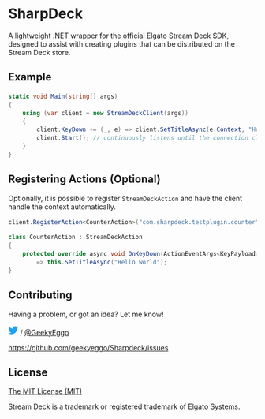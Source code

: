 # SharpDeck
A lightweight .NET wrapper for the official Elgato Stream Deck [SDK](https://developer.elgato.com/documentation/stream-deck/sdk/overview), designed to assist with creating plugins that can be distributed on the Stream Deck store.
## Example
```csharp
static void Main(string[] args)
{
    using (var client = new StreamDeckClient(args))
    {
        client.KeyDown += (_, e) => client.SetTitleAsync(e.Context, "Hello world");
        client.Start(); // continuously listens until the connection closes
    }
}
```

## Registering Actions (Optional)
Optionally, it is possible to register `StreamDeckAction` and have the client handle the context automatically.
```csharp
client.RegisterAction<CounterAction>("com.sharpdeck.testplugin.counter");
```
```csharp
class CounterAction : StreamDeckAction
{
    protected override async void OnKeyDown(ActionEventArgs<KeyPayload> args)
        => this.SetTitleAsync("Hello world");
}
```

## Contributing

Having a problem, or got an idea? Let me know!

![Twitter Logo](https://github.com/GeekyEggo/SharpDeck/raw/master/docs/icons/Twitter.png) / [@GeekyEggo](https://twitter.com/GeekyEggo)

https://github.com/geekyeggo/Sharpdeck/issues

## License

[The MIT License (MIT)](LICENSE.md)

Stream Deck is a trademark or registered trademark of Elgato Systems.